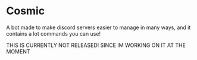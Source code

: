 # Cosmic
A bot made to make discord servers easier to manage in many ways, and it contains a lot commands you can use! 

THIS IS CURRENTLY NOT RELEASED! SINCE IM WORKING ON IT AT THE MOMENT
